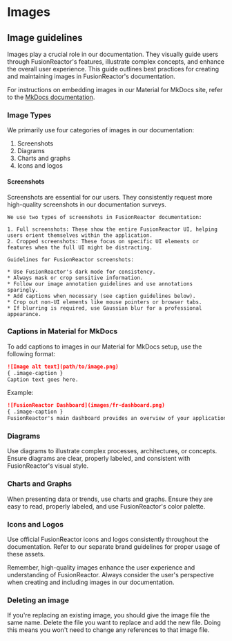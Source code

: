 # Images


## Image guidelines 

Images play a crucial role in our documentation. They visually guide users through FusionReactor's features, illustrate complex concepts, and enhance the overall user experience. This guide outlines best practices for creating and maintaining images in FusionReactor's documentation.

For instructions on embedding images in our Material for MkDocs site, refer to the [MkDocs documentation](squidfunk.github.io/mkdocs-material/reference/images/). 

### Image Types

We primarily use four categories of images in our documentation:

1. Screenshots
2. Diagrams
3. Charts and graphs
4. Icons and logos

#### Screenshots

Screenshots are essential for our users. They consistently request more high-quality screenshots in our documentation surveys.

```
We use two types of screenshots in FusionReactor documentation:

1. Full screenshots: These show the entire FusionReactor UI, helping users orient themselves within the application.
2. Cropped screenshots: These focus on specific UI elements or features when the full UI might be distracting.

Guidelines for FusionReactor screenshots:

* Use FusionReactor's dark mode for consistency.
* Always mask or crop sensitive information.
* Follow our image annotation guidelines and use annotations sparingly.
* Add captions when necessary (see caption guidelines below).
* Crop out non-UI elements like mouse pointers or browser tabs.
* If blurring is required, use Gaussian blur for a professional appearance.
```

### Captions in Material for MkDocs

To add captions to images in our Material for MkDocs setup, use the following format:

```markdown
![Image alt text](path/to/image.png)
{ .image-caption }
Caption text goes here.
```

Example:

```markdown
![FusionReactor Dashboard](images/fr-dashboard.png)
{ .image-caption }
FusionReactor's main dashboard provides an overview of your application's performance metrics.
```

### Diagrams

Use diagrams to illustrate complex processes, architectures, or concepts. Ensure diagrams are clear, properly labeled, and consistent with FusionReactor's visual style.

### Charts and Graphs

When presenting data or trends, use charts and graphs. Ensure they are easy to read, properly labeled, and use FusionReactor's color palette.

### Icons and Logos

Use official FusionReactor icons and logos consistently throughout the documentation. Refer to our separate brand guidelines for proper usage of these assets.

Remember, high-quality images enhance the user experience and understanding of FusionReactor. Always consider the user's perspective when creating and including images in our documentation.

### Deleting an image

If you're replacing an existing image, you should give the image file the same name. Delete the file you want to replace and add the new file. Doing this means you won't need to change any references to that image file.